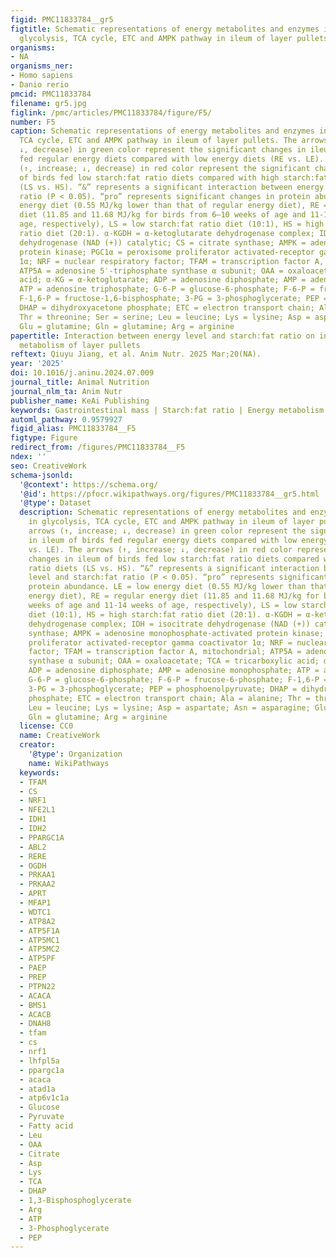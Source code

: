 ```yaml
---
figid: PMC11833784__gr5
figtitle: Schematic representations of energy metabolites and enzymes involved in
  glycolysis, TCA cycle, ETC and AMPK pathway in ileum of layer pullets
organisms:
- NA
organisms_ner:
- Homo sapiens
- Danio rerio
pmcid: PMC11833784
filename: gr5.jpg
figlink: /pmc/articles/PMC11833784/figure/F5/
number: F5
caption: Schematic representations of energy metabolites and enzymes involved in glycolysis,
  TCA cycle, ETC and AMPK pathway in ileum of layer pullets. The arrows (↑, increase;
  ↓, decrease) in green color represent the significant changes in ileum of birds
  fed regular energy diets compared with low energy diets (RE vs. LE). The arrows
  (↑, increase; ↓, decrease) in red color represent the significant changes in ileum
  of birds fed low starch:fat ratio diets compared with high starch:fat ratio diets
  (LS vs. HS). “&” represents a significant interaction between energy level and starch:fat
  ratio (P < 0.05). “pro” represents significant changes in protein abundance. LE = low
  energy diet (0.55 MJ/kg lower than that of regular energy diet), RE = regular energy
  diet (11.85 and 11.68 MJ/kg for birds from 6–10 weeks of age and 11-14 weeks of
  age, respectively), LS = low starch:fat ratio diet (10:1), HS = high starch:fat
  ratio diet (20:1). α-KGDH = α-ketoglutarate dehydrogenase complex; IDH = isocitrate
  dehydrogenase (NAD (+)) catalytic; CS = citrate synthase; AMPK = adenosine monophosphate-activated
  protein kinase; PGC1α = peroxisome proliferator activated-receptor gamma coactivator
  1α; NRF = nuclear respiratory factor; TFAM = transcription factor A, mitochondrial;
  ATP5A = adenosine 5′-triphosphate synthase α subunit; OAA = oxaloacetate; TCA = tricarboxylic
  acid; α-KG = α-ketoglutarate; ADP = adenosine diphosphate; AMP = adenosine monophosphate;
  ATP = adenosine triphosphate; G-6-P = glucose-6-phosphate; F-6-P = frucose-6-phosphate;
  F-1,6-P = fructose-1,6-bisphosphate; 3-PG = 3-phosphoglycerate; PEP = phosphoenolpyruvate;
  DHAP = dihydroxyacetone phosphate; ETC = electron transport chain; Ala = alanine;
  Thr = threonine; Ser = serine; Leu = leucine; Lys = lysine; Asp = aspartate; Asn = asparagine;
  Glu = glutamine; Gln = glutamine; Arg = arginine
papertitle: Interaction between energy level and starch:fat ratio on intestinal energy
  metabolism of layer pullets
reftext: Qiuyu Jiang, et al. Anim Nutr. 2025 Mar;20(NA).
year: '2025'
doi: 10.1016/j.aninu.2024.07.009
journal_title: Animal Nutrition
journal_nlm_ta: Anim Nutr
publisher_name: KeAi Publishing
keywords: Gastrointestinal mass | Starch:fat ratio | Energy metabolism | AMPK | ATP
automl_pathway: 0.9579927
figid_alias: PMC11833784__F5
figtype: Figure
redirect_from: /figures/PMC11833784__F5
ndex: ''
seo: CreativeWork
schema-jsonld:
  '@context': https://schema.org/
  '@id': https://pfocr.wikipathways.org/figures/PMC11833784__gr5.html
  '@type': Dataset
  description: Schematic representations of energy metabolites and enzymes involved
    in glycolysis, TCA cycle, ETC and AMPK pathway in ileum of layer pullets. The
    arrows (↑, increase; ↓, decrease) in green color represent the significant changes
    in ileum of birds fed regular energy diets compared with low energy diets (RE
    vs. LE). The arrows (↑, increase; ↓, decrease) in red color represent the significant
    changes in ileum of birds fed low starch:fat ratio diets compared with high starch:fat
    ratio diets (LS vs. HS). “&” represents a significant interaction between energy
    level and starch:fat ratio (P < 0.05). “pro” represents significant changes in
    protein abundance. LE = low energy diet (0.55 MJ/kg lower than that of regular
    energy diet), RE = regular energy diet (11.85 and 11.68 MJ/kg for birds from 6–10
    weeks of age and 11-14 weeks of age, respectively), LS = low starch:fat ratio
    diet (10:1), HS = high starch:fat ratio diet (20:1). α-KGDH = α-ketoglutarate
    dehydrogenase complex; IDH = isocitrate dehydrogenase (NAD (+)) catalytic; CS = citrate
    synthase; AMPK = adenosine monophosphate-activated protein kinase; PGC1α = peroxisome
    proliferator activated-receptor gamma coactivator 1α; NRF = nuclear respiratory
    factor; TFAM = transcription factor A, mitochondrial; ATP5A = adenosine 5′-triphosphate
    synthase α subunit; OAA = oxaloacetate; TCA = tricarboxylic acid; α-KG = α-ketoglutarate;
    ADP = adenosine diphosphate; AMP = adenosine monophosphate; ATP = adenosine triphosphate;
    G-6-P = glucose-6-phosphate; F-6-P = frucose-6-phosphate; F-1,6-P = fructose-1,6-bisphosphate;
    3-PG = 3-phosphoglycerate; PEP = phosphoenolpyruvate; DHAP = dihydroxyacetone
    phosphate; ETC = electron transport chain; Ala = alanine; Thr = threonine; Ser = serine;
    Leu = leucine; Lys = lysine; Asp = aspartate; Asn = asparagine; Glu = glutamine;
    Gln = glutamine; Arg = arginine
  license: CC0
  name: CreativeWork
  creator:
    '@type': Organization
    name: WikiPathways
  keywords:
  - TFAM
  - CS
  - NRF1
  - NFE2L1
  - IDH1
  - IDH2
  - PPARGC1A
  - ABL2
  - RERE
  - OGDH
  - PRKAA1
  - PRKAA2
  - APRT
  - MFAP1
  - WDTC1
  - ATP8A2
  - ATP5F1A
  - ATP5MC1
  - ATP5MC2
  - ATP5PF
  - PAEP
  - PREP
  - PTPN22
  - ACACA
  - BMS1
  - ACACB
  - DNAH8
  - tfam
  - cs
  - nrf1
  - lhfpl5a
  - ppargc1a
  - acaca
  - atad1a
  - atp6v1c1a
  - Glucose
  - Pyruvate
  - Fatty acid
  - Leu
  - OAA
  - Citrate
  - Asp
  - Lys
  - TCA
  - DHAP
  - 1,3-Bisphosphoglycerate
  - Arg
  - ATP
  - 3-Phosphoglycerate
  - PEP
---
```

